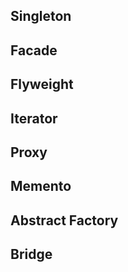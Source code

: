 ## Singleton

## Facade

## Flyweight


## Iterator 

## Proxy

## Memento


## Abstract Factory

## Bridge